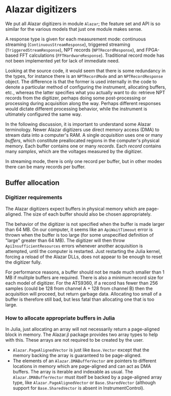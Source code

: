 # Alazar digitizers

We put all Alazar digitizers in module `Alazar`; the feature set and API is so similar for
the various models that just one module makes sense.

A response type is given for each measurement mode: continuous streaming
(`ContinuousStreamResponse`), triggered streaming (`TriggeredStreamResponse`), NPT records
(`NPTRecordResponse`), and FPGA-based FFT calculations (`FFTHardwareResponse`). Traditional
record mode has not been implemented yet for lack of immediate need.

Looking at the source code, it would seem that there is some redundancy in the types, for
instance there is an `NPTRecordMode` and an `NPTRecordResponse` object. The difference is
that the former is used internally in the code to denote a particular method of configuring
the instrument, allocating buffers, etc., whereas the latter specifies what you actually
want to do: retrieve NPT records from the digitizer, perhaps doing some post-processing or
processing during acquisition along the way. Perhaps different responses would dictate
different processing behavior, while the instrument is ultimately configured the same way.

In the following discussion, it is important to understand some Alazar terminology. Newer
Alazar digitizers use direct memory access (DMA) to stream data into a computer's RAM. A
single *acquisition* uses one or many *buffers*, which constitute preallocated regions in
the computer's physical memory. Each buffer contains one or many *records*. Each *record*
contains many *samples*, which are the voltages measured by the digitizer.

In streaming mode, there is only one record per buffer, but in other modes there can be many
records per buffer.

## Buffer allocation

### Digitizer requirements

The Alazar digitizers expect buffers in physical memory which are page-aligned. The size of
each buffer should also be chosen appropriately.

The behavior of the digitizer is not specified when the buffer is made larger than 64 MB. On
our computer, it seems like an `ApiWaitTimeout` error is thrown when the buffer is too large
(for some unspecified definition of "large" greater than 64 MB). The digitizer will then
throw `ApiInsufficientResources` errors whenever another acquisition is attempted, until the
computer is restarted. Just restarting the Julia kernel, forcing a reload of the Alazar
DLLs, does not appear to be enough to reset the digitizer fully.

For performance reasons, a buffer should not be made much smaller than 1 MB if mulitple
buffers are required. There is also a minimum record size for each model of digitizer. For
the ATS9360, if a record has fewer than 256 samples (could be 128 from channel A + 128 from
channel B) then the acquisition will proceed, but return garbage data. Allocating too small
of a buffer is therefore still bad, but less fatal than allocating one that is too large.

### How to allocate appropriate buffers in Julia

In Julia, just allocating an array will not necessarily return a page-aligned block in
memory. The Alazar.jl package provides two array types to help with this. These arrays
are not required to be created by the user.

- `Alazar.PageAlignedVector` is just like `Base.Vector` except that the memory backing
  the array is guaranteed to be page-aligned.
- The elements of an `Alazar.DMABufferVector` are pointers to different locations in memory
  which are page-aligned and can act as DMA buffers. The array is iterable and indexable as
  usual. The `Alazar.DMABufferVector` must itself be backed by a page-aligned array type,
  like `Alazar.PageAlignedVector` or `Base.SharedVector` (although support for
  `Base.SharedVector` is absent in InstrumentControl).
